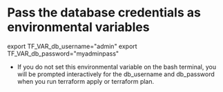 # Pass the database credentials as environmental variables
export TF_VAR_db_username="admin"
export TF_VAR_db_password="myadminpass"

- If you do not set this environmental variable on the bash terminal, you will be prompted interactively for the db_username and db_password when you run terraform apply or terraform plan.